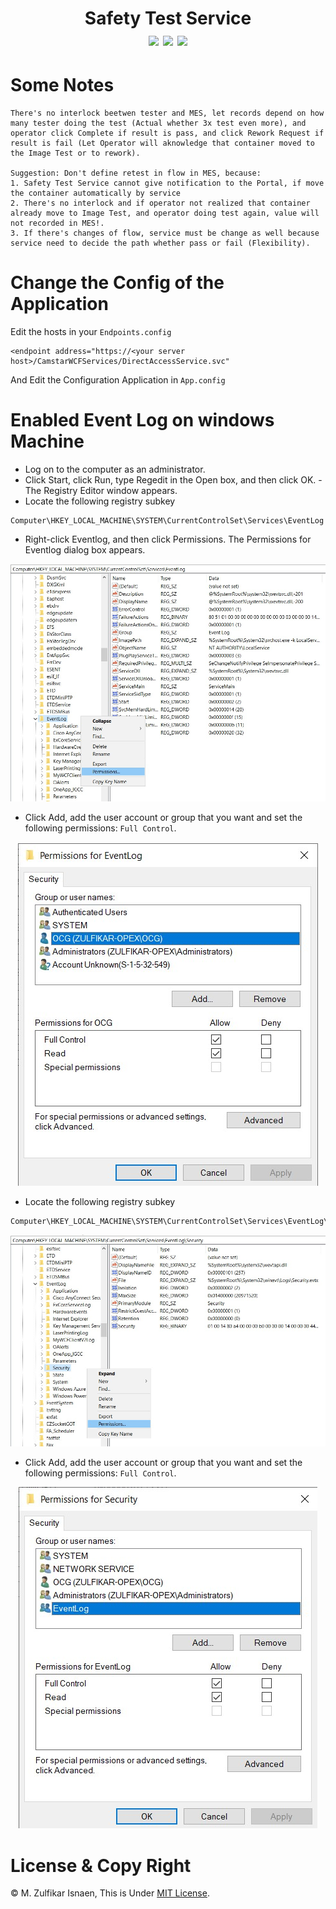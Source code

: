 <h1 align="center">
  Safety Test Service </br>
  <img src="https://github.com/zulfikar4568/PCI.SafetyTestService/actions/workflows/dotnet.yml/badge.svg" />
  <a href="https://github.com/zulfikar4568/PCI.SafetyTestService/releases/latest"><img src="https://img.shields.io/github/release/zulfikar4568/PCI.SafetyTestService.svg" /></a>
  <a href="https://github.com/zulfikar4568/PCI.SafetyTestService/blob/master/LICENSE"><img src="https://img.shields.io/github/license/zulfikar4568/PCI.SafetyTestService.svg" /></a>
</h1>

# Some Notes
```
There's no interlock beetwen tester and MES, let records depend on how many tester doing the test (Actual whether 3x test even more), and operator click Complete if result is pass, and click Rework Request if result is fail (Let Operator will aknowledge that container moved to the Image Test or to rework).

Suggestion: Don't define retest in flow in MES, because: 
1. Safety Test Service cannot give notification to the Portal, if move the container automatically by service
2. There's no interlock and if operator not realized that container already move to Image Test, and operator doing test again, value will not recorded in MES!.
3. If there's changes of flow, service must be change as well because service need to decide the path whether pass or fail (Flexibility).
```

# Change the Config of the Application
Edit the hosts in your `Endpoints.config`
```config
<endpoint address="https://<your server host>/CamstarWCFServices/DirectAccessService.svc"
```

And Edit the Configuration Application in `App.config`

# Enabled Event Log on windows Machine
- Log on to the computer as an administrator.
- Click Start, click Run, type Regedit in the Open box, and then click OK. - The Registry Editor window appears.
- Locate the following registry subkey
```
Computer\HKEY_LOCAL_MACHINE\SYSTEM\CurrentControlSet\Services\EventLog
```
- Right-click Eventlog, and then click Permissions. The Permissions for Eventlog dialog box appears.
  
<p align="center">
  <a href="" target="blank"><img src="./Images/EventLogPermission1.jpg" alt="Permission Event Log" /></a>
</p>

- Click Add, add the user account or group that you want and set the following permissions: `Full Control`.

<p align="center">
  <a href="" target="blank"><img src="./Images/EventLogPermission2.jpg" alt="Permission Event Log" /></a>
</p>

- Locate the following registry subkey
```
Computer\HKEY_LOCAL_MACHINE\SYSTEM\CurrentControlSet\Services\EventLog\Security
```
<p align="center">
  <a href="" target="blank"><img src="./Images/EventLogPermission3.jpg" alt="Permission Event Log" /></a>
</p>

- Click Add, add the user account or group that you want and set the following permissions: `Full Control`.

<p align="center">
  <a href="" target="blank"><img src="./Images/EventLogPermission4.jpg" alt="Permission Event Log" /></a>
</p>

# License & Copy Right
© M. Zulfikar Isnaen, This is Under [MIT License](LICENSE).
